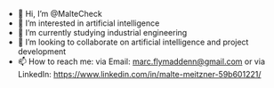 - 👋 Hi, I’m @MalteCheck
- 👀 I’m interested in artificial intelligence 
- 🌱 I’m currently studying industrial engineering 
- 💞️ I’m looking to collaborate on artificial intelligence and project development
- 📫 How to reach me: via Email: marc.flymaddenn@gmail.com or via LinkedIn: https://www.linkedin.com/in/malte-meitzner-59b601221/

<!---
MalteCheck/MalteCheck is a ✨ special ✨ repository because its `README.md` (this file) appears on your GitHub profile.
You can click the Preview link to take a look at your changes.
--->
